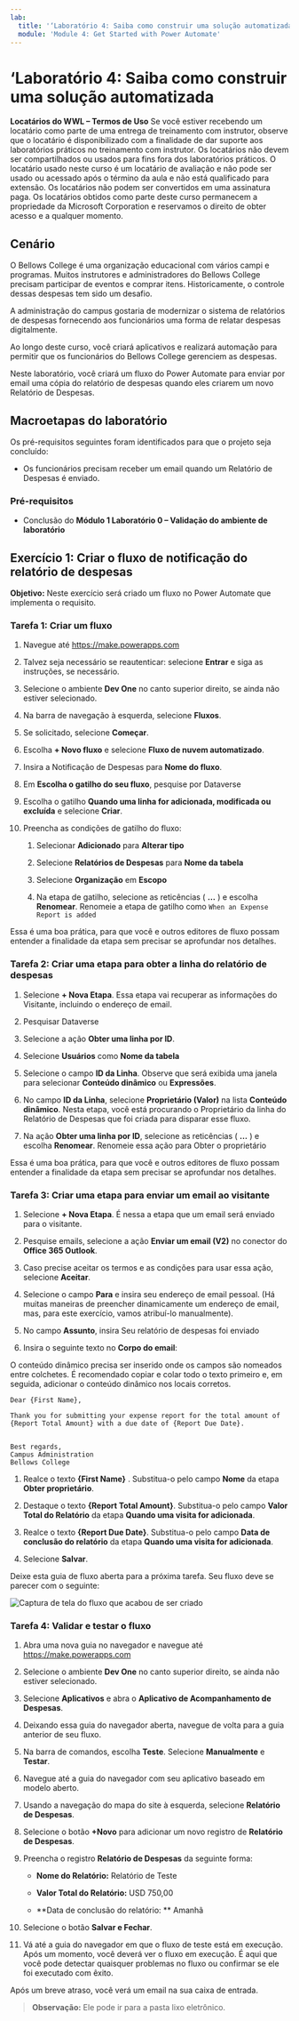 ```yaml
---
lab:
  title: '‘Laboratório 4: Saiba como construir uma solução automatizada'
  module: 'Module 4: Get Started with Power Automate'
---
```


# ‘Laboratório 4: Saiba como construir uma solução automatizada

**Locatários do WWL – Termos de Uso** Se você estiver recebendo um locatário como parte de uma entrega de treinamento com instrutor, observe que o locatário é disponibilizado com a finalidade de dar suporte aos laboratórios práticos no treinamento com instrutor. Os locatários não devem ser compartilhados ou usados para fins fora dos laboratórios práticos. O locatário usado neste curso é um locatário de avaliação e não pode ser usado ou acessado após o término da aula e não está qualificado para extensão. Os locatários não podem ser convertidos em uma assinatura paga. Os locatários obtidos como parte deste curso permanecem a propriedade da Microsoft Corporation e reservamos o direito de obter acesso e a qualquer momento. 

## Cenário

O Bellows College é uma organização educacional com vários campi e programas. Muitos instrutores e administradores do Bellows College precisam participar de eventos e comprar itens. Historicamente, o controle dessas despesas tem sido um desafio. 

A administração do campus gostaria de modernizar o sistema de relatórios de despesas fornecendo aos funcionários uma forma de relatar despesas digitalmente. 

Ao longo deste curso, você criará aplicativos e realizará automação para permitir que os funcionários do Bellows College gerenciem as despesas. 

Neste laboratório, você criará um fluxo do Power Automate para enviar por email uma cópia do relatório de despesas quando eles criarem um novo Relatório de Despesas.

## Macroetapas do laboratório

Os pré-requisitos seguintes foram identificados para que o projeto seja concluído:

- Os funcionários precisam receber um email quando um Relatório de Despesas é enviado. 

### Pré-requisitos

- Conclusão do **Módulo 1 Laboratório 0 – Validação do ambiente de laboratório**

## Exercício 1: Criar o fluxo de notificação do relatório de despesas

**Objetivo:** Neste exercício será criado um fluxo no Power Automate que implementa o requisito. 

### Tarefa 1: Criar um fluxo

1. Navegue até https://make.powerapps.com

1. Talvez seja necessário se reautenticar: selecione **Entrar** e siga as instruções, se necessário.

1. Selecione o ambiente **Dev One** no canto superior direito, se ainda não estiver selecionado.

1. Na barra de navegação à esquerda, selecione **Fluxos**.

1. Se solicitado, selecione **Começar**.

1. Escolha **+ Novo fluxo** e selecione **Fluxo de nuvem automatizado**.

1. Insira a Notificação de Despesas para **Nome do fluxo**.

1. Em **Escolha o gatilho do seu fluxo**, pesquise por Dataverse

1. Escolha o gatilho **Quando uma linha for adicionada, modificada ou excluída** e selecione **Criar**.

1. Preencha as condições de gatilho do fluxo:

    1. Selecionar **Adicionado** para **Alterar tipo**
    
    1. Selecione **Relatórios de Despesas** para **Nome da tabela**

    1. Selecione **Organização** em **Escopo**

    1. Na etapa de gatilho, selecione as reticências ( **…** ) e escolha **Renomear**. Renomeie a etapa de gatilho como `When an Expense Report is added` 

Essa é uma boa prática, para que você e outros editores de fluxo possam entender a finalidade da etapa sem precisar se aprofundar nos detalhes.

### Tarefa 2: Criar uma etapa para obter a linha do relatório de despesas

1. Selecione **+ Nova Etapa**. Essa etapa vai recuperar as informações do Visitante, incluindo o endereço de email.

1. Pesquisar Dataverse

1. Selecione a ação **Obter uma linha por ID**.

1. Selecione **Usuários** como **Nome da tabela**

1. Selecione o campo **ID da Linha**. Observe que será exibida uma janela para selecionar **Conteúdo dinâmico** ou **Expressões**.

1. No campo **ID da Linha**, selecione **Proprietário (Valor)** na lista **Conteúdo dinâmico**. Nesta etapa, você está procurando o Proprietário da linha do Relatório de Despesas que foi criada para disparar esse fluxo. 

1. Na ação **Obter uma linha por ID**, selecione as reticências ( **…** ) e escolha **Renomear**. Renomeie essa ação para Obter o proprietário

Essa é uma boa prática, para que você e outros editores de fluxo possam entender a finalidade da etapa sem precisar se aprofundar nos detalhes.

### Tarefa 3: Criar uma etapa para enviar um email ao visitante

1. Selecione **+ Nova Etapa**. É nessa a etapa que um email será enviado para o visitante.

1. Pesquise emails, selecione a ação **Enviar um email (V2)** no conector do **Office 365 Outlook**.

1. Caso precise aceitar os termos e as condições para usar essa ação, selecione **Aceitar**.

1. Selecione o campo **Para** e insira seu endereço de email pessoal. (Há muitas maneiras de preencher dinamicamente um endereço de email, mas, para este exercício, vamos atribuí-lo manualmente).  

1. No campo **Assunto**, insira Seu relatório de despesas foi enviado

1. Insira o seguinte texto no **Corpo do email**:

O conteúdo dinâmico precisa ser inserido onde os campos são nomeados entre colchetes. É recomendado copiar e colar todo o texto primeiro e, em seguida, adicionar o conteúdo dinâmico nos locais corretos.

    Dear {First Name},
    
    Thank you for submitting your expense report for the total amount of {Report Total Amount} with a due date of {Report Due Date}.
    
     
    Best regards,
    Campus Administration
    Bellows College

1. Realce o texto **{First Name}** . Substitua-o pelo campo **Nome** da etapa **Obter proprietário**.

1. Destaque o texto **{Report Total Amount}**. Substitua-o pelo campo **Valor Total do Relatório** da etapa **Quando uma visita for adicionada**.

1. Realce o texto **{Report Due Date}**. Substitua-o pelo campo **Data de conclusão do relatório** da etapa **Quando uma visita for adicionada**.

1. Selecione **Salvar**.

Deixe esta guia de fluxo aberta para a próxima tarefa. Seu fluxo deve se parecer com o seguinte:

![Captura de tela do fluxo que acabou de ser criado](media/lab-4-create-an-automated-solution-01.png)

### Tarefa 4: Validar e testar o fluxo

1. Abra uma nova guia no navegador e navegue até https://make.powerapps.com

1. Selecione o ambiente **Dev One** no canto superior direito, se ainda não estiver selecionado.

1. Selecione **Aplicativos** e abra o **Aplicativo de Acompanhamento de Despesas**.

1. Deixando essa guia do navegador aberta, navegue de volta para a guia anterior de seu fluxo.

1. Na barra de comandos, escolha **Teste**. Selecione **Manualmente** e **Testar**.

1. Navegue até a guia do navegador com seu aplicativo baseado em modelo aberto.

1. Usando a navegação do mapa do site à esquerda, selecione **Relatório de Despesas**.

1. Selecione o botão **+Novo** para adicionar um novo registro de **Relatório de Despesas**.

1. Preencha o registro **Relatório de Despesas** da seguinte forma:

    - **Nome do Relatório:** Relatório de Teste

    - **Valor Total do Relatório:** USD 750,00

    - **Data de conclusão do relatório: ** Amanhã 

1. Selecione o botão **Salvar e Fechar**.

1. Vá até a guia do navegador em que o fluxo de teste está em execução. Após um momento, você deverá ver o fluxo em execução. É aqui que você pode detectar quaisquer problemas no fluxo ou confirmar se ele foi executado com êxito.

Após um breve atraso, você verá um email na sua caixa de entrada. 

>**Observação:** Ele pode ir para a pasta lixo eletrônico.
